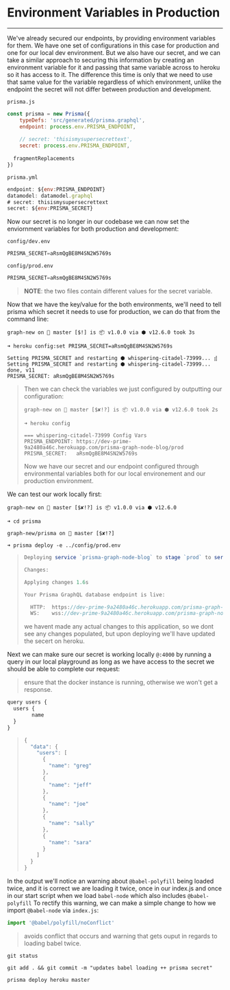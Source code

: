 # Environment Variables in Production

---------------------------------

We've already secured our endpoints, by providing environment variables for them. We have one set of configurations in this case for production and one for our local dev environment. But we also have our secret, and we can take a similar approach to securing this information by creating an environment variable for it and passing that same variable across to heroku so it has access to it. The difference this time is only that we need to use that same value for the variable regardless of which environment, unlike the endpoint the secret will not differ between production and development.







`prisma.js`

```js
const prisma = new Prisma({
    typeDefs: 'src/generated/prisma.graphql',
    endpoint: process.env.PRISMA_ENDPOINT,
  
    // secret: 'thisismysupersecrettext',
    secret: process.env.PRISMA_ENDPOINT,
  
  fragmentReplacements
})
```



`prisma.yml`

```js
endpoint: ${env:PRISMA_ENDPOINT}
datamodel: datamodel.graphql
# secret: thisismysupersecrettext
secret: ${env:PRISMA_SECRET}
```





Now our secret is no longer in our codebase we can now set the enviornment variables for both production and development:

`config/dev.env`

```js
PRISMA_SECRET=aRsmQgBE8M4SN2W5769s
```

`config/prod.env`

```js
PRISMA_SECRET=aRsmQgBE8M4SN2W5769s
```

>  **NOTE**: the two files contain different values for the secret variable.



Now that we have the key/value for the both environments, we'll need to tell prisma which secret it needs to use for production, we can do that from the command line:

```shell
graph-new on  master [$!] is 📦 v1.0.0 via ⬢ v12.6.0 took 3s 

➜ heroku config:set PRISMA_SECRET=aRsmQgBE8M4SN2W5769s

Setting PRISMA_SECRET and restarting ⬢ whispering-citadel-73999... ⣾ 
Setting PRISMA_SECRET and restarting ⬢ whispering-citadel-73999... done, v11
PRISMA_SECRET: aRsmQgBE8M4SN2W5769s
```

> Then we can check the variables we just configured by outputting our configuration:
>
> ```shell
> graph-new on  master [$✘!?] is 📦 v1.0.0 via ⬢ v12.6.0 took 2s 
> 
> ➜ heroku config                                       
> 
> === whispering-citadel-73999 Config Vars
> PRISMA_ENDPOINT: https://dev-prime-9a2480a46c.herokuapp.com/prisma-graph-node-blog/prod
> PRISMA_SECRET:   aRsmQgBE8M4SN2W5769s
> ```
>
> Now we have our secret and our endpoint configured through environmental variables both for our local environement and our production environment. 



We can test our work locally first:

```shell
graph-new on  master [$✘!?] is 📦 v1.0.0 via ⬢ v12.6.0 

➜ cd prisma
```

```shell
graph-new/prisma on  master [$✘!?] 

➜ prisma deploy -e ../config/prod.env
```

> ```js
> Deploying service `prisma-graph-node-blog` to stage `prod` to server `dev-prime` 2.3s
> 
> Changes:
> 
> Applying changes 1.6s
> 
> Your Prisma GraphQL database endpoint is live:
> 
>   HTTP:  https://dev-prime-9a2480a46c.herokuapp.com/prisma-graph-node-blog/prod
>   WS:    wss://dev-prime-9a2480a46c.herokuapp.com/prisma-graph-node-blog/prod
> ```
>
> we havent made any actual changes to this application, so we dont see any changes populated, but upon deploying we'll have updated the secert on heroku. 



Next we can make sure our secret is working locally `@:4000` by running a query in our local playground as long as we have access to the secret we should be able to complete our request: 

>  ensure that the docker instance is running, otherwise we won't get a response. 

```js
query users {
  users {
		name
  }
}
```

> ```js
> {
>   "data": {
>     "users": [
>       {
>         "name": "greg"
>       },
>       {
>         "name": "jeff"
>       },
>       {
>         "name": "joe"
>       },
>       {
>         "name": "sally"
>       },
>       {
>         "name": "sara"
>       }
>     ]
>   }
> }
> ```



In the output we'll notice an warning about `@babel-polyfill` being loaded twice, and it is correct we are loading it twice, once in our index.js and once in our start script when we load `babel-node` which also includes `@babel-polyfill` To rectify this warning, we can make a simple change to how we import `@babel-node` via `index.js`:

```js
import '@babel/polyfill/noConflict'
```

> avoids conflict that occurs and warning that gets ouput in regards to loading babel twice. 

```shell
git status
```

```shell
git add . && git commit -m "updates babel loading ++ prisma secret"
```

```shell
prisma deploy heroku master
```

